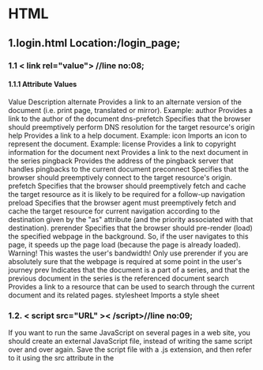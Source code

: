 
# HTML

## 1.login.html Location:/login_page;


### 1.1 < link rel="value"> //line no:08;



#### 1.1.1 Attribute Values

 Value Description
alternate	Provides a link to an alternate version of the document (i.e. print page, translated or mirror).
Example: <link rel="alternate" type="application/atom+xml" title="W3Schools News" href="/blog/news/atom">
author	Provides a link to the author of the document
dns-prefetch	Specifies that the browser should preemptively perform DNS resolution for the target resource's origin
help	Provides a link to a help document. Example: <link rel="help" href="/help/">
icon	Imports an icon to represent the document.
Example: <link rel="icon" href="favicon.ico" type="image/x-icon">
license	Provides a link to copyright information for the document
next	Provides a link to the next document in the series
pingback	Provides the address of the pingback server that handles pingbacks to the current document
preconnect	Specifies that the browser should preemptively connect to the target resource's origin.
prefetch	Specifies that the browser should preemptively fetch and cache the target resource as it is likely to be required for a follow-up navigation
preload	Specifies that the browser agent must preemptively fetch and cache the target resource for current navigation according to the destination given by the "as" attribute (and the priority associated with that destination).
prerender	Specifies that the browser should pre-render (load) the specified webpage in the background. So, if the user navigates to this page, it speeds up the page load (because the page is already loaded). Warning! This wastes the user's bandwidth! Only use prerender if you are absolutely sure that the webpage is required at some point in the user's journey
prev	Indicates that the document is a part of a series, and that the previous document in the series is the referenced document
search	Provides a link to a resource that can be used to search through the current document and its related pages.
stylesheet	Imports a style sheet


### 1.2. < script src="URL" >< /script>//line no:09;

If you want to run the same JavaScript on several pages in a web site, you should create an external JavaScript file, instead of writing the same script over and over again. Save the script file with a .js extension, and then refer to it using the src attribute in the <script> tag.

Note: The external script file cannot contain the <script> tag.

Note: Point to the external script file exactly where you would have written the script.

### 1.3  div class="">< /div>//first occurence line:14;

The <div> tag defines a division or a section in an HTML document.

The <div> tag is used as a container for HTML elements - which is then styled with CSS or manipulated with JavaScript.

The <div> tag is easily styled by using the class or id attribute.

Any sort of content can be put inside the <div> tag! 

Note: By default, browsers always place a line break before and after the <div> element.

### 1.4 <label for="">//line no:23;



Proper use of labels with the elements above will benefit:

Screen reader users (will read out loud the label, when the user is focused on the element)
Users who have difficulty clicking on very small regions (such as checkboxes) - because when a user clicks the text within the <label> element, it toggles the input (this increases the hit area). 
#### 1.4.1 Attributes
for	element_id	Specifies the id of the form element the label should be bound to
form	form_id	Specifies which form the label belongs to




### 1.5 <form name="" action="" onsubmit=""  method="" required> //line no:25


The <form> element can contain one or more of the following form elements:

<input>
<textarea>
<button>
<select>
<option>
<optgroup>
<fieldset>
<label>
<output>



Attribute-accept-charset	Value - character_set Description-	Specifies the character encodings that are to be used for the form submission

Attribute - action Value- URL Description- specifies where to send the form-data when a form is submitted 
 
 Attribute - autocomlete Value- on/off Description- specifies whetjer a form should have autocomlete on or off

 Attribute - enctype Value- aplication/x-www-form-urlencoded multipart/form-datatext/plain  Description- specifies how the form-data should be encoded when submitting it to the sever (only for method="Post")

 Attribute-method Value-get/post Description- specifies the HTTP mehod to use when sending form -data

 Attribute-name Value-text Description- specifies the name of a form
 Attribute - novalidate  Value-novalidate Desription- specifies that the form should not ve validated when submitted

Attribute -rel Value - external hel license next nofollow nooener norefferer openere prev search  Description- specifies the relaionship vetween a linked resource and the current document 

Attribute - target Value- _blank _self _parent  _top Description- specifies where to display the repose that is received after submitting the form

### 1.6< input type="" name ="" placeholder="">//line no:29;

The placeholder attribute specifies a short hint that describes the expected value of an input field (e.g. a sample value or a short description of the expected format). The short hint is displayed in the input field before the user enters a value.

### 1.6 Attribute -> onclick=""//line no:34;
 The Html <button onclick=" "> is an event attribute, which executes a script when the button is clicked. This attribute is supported by all browsers. It is also used to call a function when the button is clicked.
 ### 1.7 <a href="URL"> //line no :40;
 The <a> tag defines a hyperlink, which is used to link from one page to another. The most important attribute of the <a> element is the href attribute, which indicates the link's destination. By default, links will appear as follows in all browsers: An unvisited link is underlined and blue.

### 1.8 Attribute-> onsubmit="" //line no:25;
The purpose of the HTML onsubmit attribute is to execute the code specified, when the associated form is submitted. HTML onsubmit attribute supports form element. Script. A script which is to be executed.

## 2.forgot.html Location::/login_Page;
## 3.interest.html Location:/login_page;
## 4.dashboard.html; Location:/login_Page;
